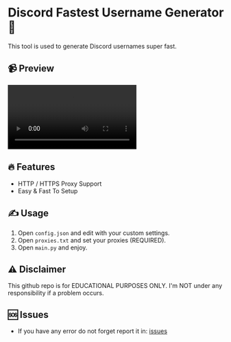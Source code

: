 # Discord Fastest Username Generator 🚀
This tool is used to generate Discord usernames super fast.

## 📹 Preview
<video controls autoplay>  
  <source src="images/image.mp4" type="video/mp4">
</video>

## 🔥 Features
- HTTP / HTTPS Proxy Support 
- Easy & Fast To Setup

## ✍️ Usage
1. Open `config.json` and edit with your custom settings.
2. Open `proxies.txt` and set your proxies (REQUIRED).
3. Open `main.py` and enjoy.

## ⚠️ Disclaimer
This github repo is for EDUCATIONAL PURPOSES ONLY. I'm NOT under any responsibility if a problem occurs.

## 🆘 Issues

- If you have any error do not forget report it in: [issues](https://github.com/edudevvv/vmzt-usernames/issues/new) 